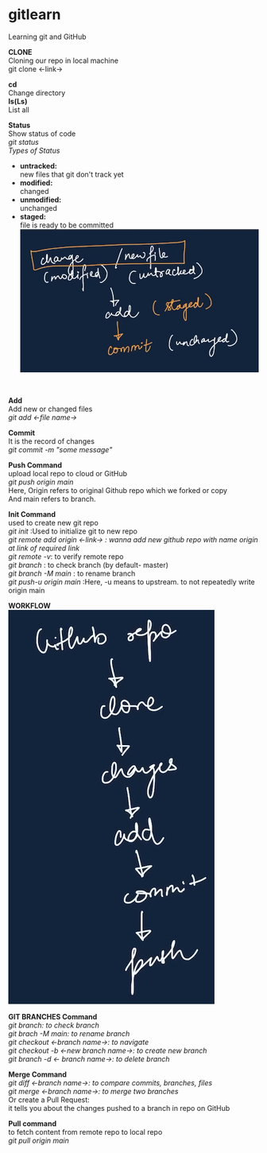 # gitlearn
Learning git and GitHub

**CLONE**<br>
Cloning our repo in local machine<br>
git clone <-link-> <br>

**cd** <br>
Change directory<br>
**ls(Ls)**<br>
List all   

  **Status**<br>
Show status of code  
_git status_  
*Types of Status* 
- **untracked:**<br> new files that git don't track yet
- **modified:**<br> changed
- **unmodified:**<br> unchanged
- **staged:** <br> file is ready to be committed\
![Types of Status](img.png)
<br>

**Add**<br>
Add new or changed files  
*git add <-file name->*  

**Commit**<br>
It is the record of changes  
_git commit -m "some message"_ 

**Push Command**  
upload local repo to cloud or GitHub  
_git push origin main_  
Here, Origin refers to original Github repo which we forked or copy  
And main refers to branch.  

**Init Command**  
used to create new git repo  
_git init_ :Used to initialize git to new repo  
_git remote add origin <-link-> : wanna add new github repo with name origin at link of required link_  
_git remote -v_: to verify remote repo  
_git branch_ : to check branch (by default- master)   
_git branch -M main_ : to rename branch   
_git push-u origin main_ :Here, -u means to upstream. to not repeatedly write origin main  

**WORKFLOW**  
![Workflow](img_1.png)

**GIT BRANCHES Command**  
_git branch: to check branch   
git brach -M main: to rename branch     
git checkout <-branch name->: to navigate  
git checkout -b  <-new branch name->: to create new branch  
git branch -d <- branch name->: to delete branch_    

**Merge Command**  
_git diff <-branch name->: to compare commits, branches, files   
git merge <-branch name->: to merge two branches_  
Or create a Pull Request:  
it tells you about the changes pushed to a branch in repo on GitHub  

**Pull command**  
to fetch content from remote repo to local repo  
_git pull origin main_  






 




